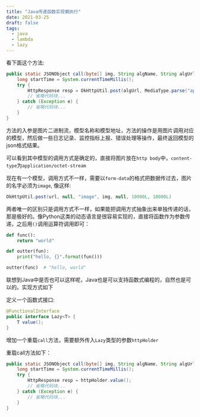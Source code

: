 ```yaml
---
title: "Java传递函数实现懒执行"
date: 2021-03-25
draft: false
tags:
  - java
  - lambda
  - lazy
---
```

看下面这个方法:

```java
public static JSONObject call(byte[] img, String algName, String algUrl) {
    long startTime = System.currentTimeMillis();
    try {
        HttpResponse resp = OkHttpUtil.post(algUrl, MediaType.parse("application/octet-stream"), img, connectTimout, readAndWriteTimeout);
        // 省略代码块...
    } catch (Exception e) {
        // 省略代码块...
    }
}
```

方法的入参是图片二进制流，模型名称和模型地址，方法的操作是用图片调用对应的模型，然后做一些日志记录、监控指标上报、错误处理等操作，最终返回模型的json格式结果。

可以看到其中模型的调用方式是确定的，直接将图片放在`http body`中，`content-type`为`application/octet-stream`

现在有一个模型，调用方式不一样，需要以`form-data`的格式把数据传过去，图片的名字必须为`image`, 像这样:

```java
OkHttpUtil.post(url, null, "image", img, null, 10000L, 10000L)
```

两者唯一的区别只是调用方式不一样，如果能把调用方式抽象出来单独传递的话，那是极好的。像Python这类的动态语言是很容易实现的，直接将函数作为参数传递，之后用`()`调用运算符调用即可：

```python
def func():
    return "world"

def outter(fun):
    print("hello, {}".format(fun()))

outter(func)  # "hello, world"
```

联想到Java中是否也可以这样呢，Java也是可以支持函数式编程的，自然也是可以的。实现方式如下

定义一个函数式接口:

```java
@FunctionalInterface
public interface Lazy<T> {
    T value();
}
```

增加一个重载`call`方法，需要额外传入`Lazy`类型的参数`httpHolder`

重载call方法如下：

```java
public static JSONObject call(byte[] img, String algName, String algUrl, Lazy<HttpResponse> httpHolder) {
    long startTime = System.currentTimeMillis();
    try {
        HttpResponse resp = httpHolder.value();
        // 省略代码块...
    } catch (Exception e) {
        // 省略代码块...
    }
}
```
